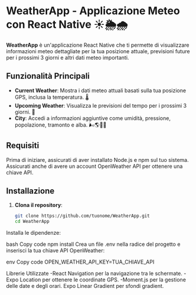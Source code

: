 # WeatherApp - Applicazione Meteo con React Native ☀️🌦️🌧️

**WeatherApp** è un'applicazione React Native che ti permette di visualizzare informazioni meteo dettagliate per la tua posizione attuale, previsioni future per i prossimi 3 giorni e altri dati meteo importanti.

## Funzionalità Principali

- **Current Weather**: Mostra i dati meteo attuali basati sulla tua posizione GPS, inclusa la temperatura. 🌡️
- **Upcoming Weather**: Visualizza le previsioni del tempo per i prossimi 3 giorni. 📅
- **City**: Accedi a informazioni aggiuntive come umidità, pressione, popolazione, tramonto e alba. 🌬️🌎🌇🌆

## Requisiti

Prima di iniziare, assicurati di aver installato Node.js e npm sul tuo sistema. Assicurati anche di avere un account OpenWeather API per ottenere una chiave API.

## Installazione

1. **Clona il repository**:

   ```bash
   git clone https://github.com/tuonome/WeatherApp.git
   cd WeatherApp
   
Installa le dipendenze:

bash
Copy code
npm install
Crea un file .env nella radice del progetto e inserisci la tua chiave API OpenWeather:

env
Copy code
OPEN_WEATHER_API_KEY=TUA_CHIAVE_API

Librerie Utilizzate
-React Navigation per la navigazione tra le schermate.
-Expo Location per ottenere le coordinate GPS.
-Moment.js per la gestione delle date e degli orari.
Expo Linear Gradient per sfondi gradient.
